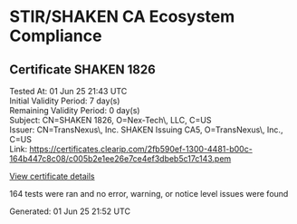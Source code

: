 # STIR/SHAKEN CA Ecosystem Compliance

## Certificate SHAKEN 1826

Tested At: 01 Jun 25 21:43 UTC\
Initial Validity Period: 7 day(s)\
Remaining Validity Period: 0 day(s)\
Subject: CN=SHAKEN 1826, O=Nex-Tech\\, LLC, C=US\
Issuer: CN=TransNexus\\, Inc. SHAKEN Issuing CA5, O=TransNexus\\, Inc., C=US\
Link: https://certificates.clearip.com/2fb590ef-1300-4481-b00c-164b447c8c08/c005b2e1ee26e7ce4ef3dbeb5c17c143.pem

[View certificate details](https://x509.io/?cert=MIICzjCCAnOgAwIBAgIQSeq5XQMvNnMqzTolN8noOTAKBggqhkjOPQQDAjBWMQswCQYDVQQGEwJVUzEZMBcGA1UEChMQVHJhbnNOZXh1cywgSW5jLjEsMCoGA1UEAxMjVHJhbnNOZXh1cywgSW5jLiBTSEFLRU4gSXNzdWluZyBDQTUwHhcNMjUwNTI0MjIxOTMyWhcNMjUwNTMxMjIxOTMxWjA7MQswCQYDVQQGEwJVUzEWMBQGA1UEChMNTmV4LVRlY2gsIExMQzEUMBIGA1UEAxMLU0hBS0VOIDE4MjYwWTATBgcqhkjOPQIBBggqhkjOPQMBBwNCAARHdEtoRyzKHxHR4p6sp0Y%2Bdj4lSJKNeybN1TaMVKtCVWHJKdosh7F5g7WiFVofVibrDmwYMMg1KtUB13YEOo0Go4IBPDCCATgwDAYDVR0TAQH%2FBAIwADAOBgNVHQ8BAf8EBAMCB4AwHQYDVR0OBBYEFFcRbPuCYZAB3DQG3ldmwMSVZQjQMB8GA1UdIwQYMBaAFNoAs4f4gj%2B%2FuiKiZGO19i%2FMjnXKMBcGA1UdIAQQMA4wDAYKYIZIAYb%2FCQEBBDCBpgYDVR0fBIGeMIGbMIGYoDqgOIY2aHR0cHM6Ly9hdXRoZW50aWNhdGUtYXBpLmljb25lY3Rpdi5jb20vZG93bmxvYWQvdjEvY3JsolqkWDBWMRQwEgYDVQQHDAtCcmlkZ2V3YXRlcjELMAkGA1UECAwCTkoxEzARBgNVBAMMClNUSS1QQSBDUkwxCzAJBgNVBAYTAlVTMQ8wDQYDVQQKDAZTVEktUEEwFgYIKwYBBQUHARoECjAIoAYWBDE4MjYwCgYIKoZIzj0EAwIDSQAwRgIhALdqoOg2CXfZUQN9y4Ine9VEp0ImkM3cAUpXOIL4iEazAiEA2250e0RjRdJSYB9xXO4SccDtexDo0yRxwRozWBQh%2F0s%3D)

164 tests were ran and no error, warning, or notice level issues were found


Generated: 01 Jun 25 21:52 UTC